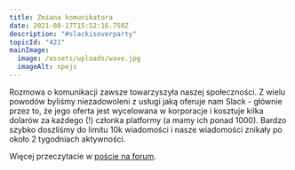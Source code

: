 ```yaml
---
title: Zmiana komunikatora
date: 2021-08-17T15:52:16.750Z
description: "#slackisoverparty"
topicId: "421"
mainImage:
  image: /assets/uploads/wave.jpg
  imageAlt: spejs
---
```

Rozmowa o komunikacji zawsze towarzyszyła naszej społeczności. Z wielu powodów byliśmy niezadowoleni z usługi jaką oferuje nam Slack - głównie przez to, że jego oferta jest wycelowana w korporacje i kosztuje kilka dolarów za każdego (!) członka platformy (a mamy ich ponad 1000). Bardzo szybko doszliśmy do limitu 10k wiadomości i nasze wiadomości znikały po około 2 tygodniach aktywności.

<!--more-->

Więcej przeczytacie w [poście na forum](https://forum.hsp.sh/t/zmiana-komunikatora/421).